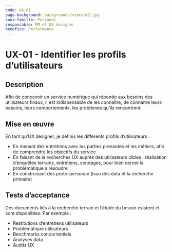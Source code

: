 ```yaml
---
code: UX-01
page-background: backgrounds/vincent2.jpg
sous-famille: Personas
responsable: PM et UX designer
benefice: Performance
---
```

# UX-01 - Identifier les profils d’utilisateurs

## Description

Afin de concevoir un service numérique qui réponde aux besoins des utilisateurs finaux, il est indispensable de les connaître, de connaitre leurs besoins, leurs comportements, les problèmes qu’ils rencontrent.

## Mise en œuvre

En tant qu’UX designer, je définis les différents profils d’utilisateurs :

- En menant des entretiens avec les parties prenantes et les métiers, afin de comprendre les objectifs du service
- En faisant de la recherches UX auprès des utilisateurs cibles : réalisation d’enquêtes terrains, entretiens, sondages, pour bien cerner la problématique à résoudre
- En construisant des proto-personae (issu des data et la recherche primaire)

## Tests d’acceptance

Des documents liés à la recherche terrain et l’étude du besoin existent et sont disponibles.
Par exemple :

- Restitutions d’entretiens utilisateurs
- Problématique utilisateurs
- Benchmarks concurrentiels
- Analyses data
- Audits UX
